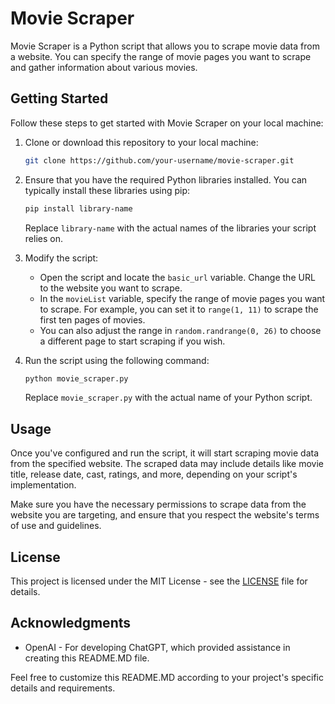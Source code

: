 # Movie Scraper

Movie Scraper is a Python script that allows you to scrape movie data from a website. You can specify the range of movie pages you want to scrape and gather information about various movies.

## Getting Started

Follow these steps to get started with Movie Scraper on your local machine:

1. Clone or download this repository to your local machine:

    ```bash
    git clone https://github.com/your-username/movie-scraper.git
    ```

2. Ensure that you have the required Python libraries installed. You can typically install these libraries using pip:

    ```bash
    pip install library-name
    ```

    Replace `library-name` with the actual names of the libraries your script relies on.

3. Modify the script:

    - Open the script and locate the `basic_url` variable. Change the URL to the website you want to scrape.
    - In the `movieList` variable, specify the range of movie pages you want to scrape. For example, you can set it to `range(1, 11)` to scrape the first ten pages of movies.
    - You can also adjust the range in `random.randrange(0, 26)` to choose a different page to start scraping if you wish.

4. Run the script using the following command:

    ```bash
    python movie_scraper.py
    ```

    Replace `movie_scraper.py` with the actual name of your Python script.

## Usage

Once you've configured and run the script, it will start scraping movie data from the specified website. The scraped data may include details like movie title, release date, cast, ratings, and more, depending on your script's implementation.

Make sure you have the necessary permissions to scrape data from the website you are targeting, and ensure that you respect the website's terms of use and guidelines.

## License

This project is licensed under the MIT License - see the [LICENSE](LICENSE) file for details.

## Acknowledgments

- OpenAI - For developing ChatGPT, which provided assistance in creating this README.MD file.

Feel free to customize this README.MD according to your project's specific details and requirements.
